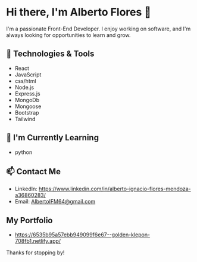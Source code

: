 # Hi there, I'm Alberto Flores 👋

I'm a passionate Front-End Developer. I enjoy working on software, and I'm always looking for opportunities to learn and grow.

## 🔧 Technologies & Tools

- React
- JavaScript
- css/html
- Node.js
- Express.js
- MongoDb
- Mongoose
- Bootstrap
- Tailwind

## 🌱 I'm Currently Learning
- python



## 📫 Contact Me

- LinkedIn: https://www.linkedin.com/in/alberto-ignacio-flores-mendoza-a36860283/
- Email: AlbertoIFM64@gmail.com

## My Portfolio
- https://6535b95a57ebb949099f6e67--golden-klepon-708fb1.netlify.app/



Thanks for stopping by!

